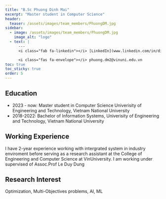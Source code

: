 ```yaml
---
title: "B.Sc Phuong Dinh Mai"
excerpt: "Master student in Computer Science"
header:
  teaser: /assets/images/team_members/PhuongDM.jpg
sidebar:
  - image: /assets/images/team_members/PhuongDM.jpg
    image_alt: "logo"
  - text: |
      ---
      <i class="fab fa-linkedin"></i> [LinkedIn](www.linkedin.com/in/dinh-phuong-7ab226266)

      <i class="fas fa-envelope"></i> phuong.dm2@vinuni.edu.vn
toc: true
toc_sticky: true
order: 5
---
```


## Education
- 2023 - now: Master student in Computer Science
  Univerisity of Engineering and Technology, Vietnam National University
- 2018-2022: Bachelor of Information Systems,
  Univerisity of Engineering and Technology, Vietnam National University

## Working Experience
I have 2-year experience working with intergrated system in industry enviroment before serving as a research assistant at the College of Engineering and Computer Science at VinUniversity. I am working under supervised of Assoc.Prof Le Duy Dung

## Research Interest
Optimization, Multi-Objectives problems, AI, ML
